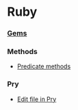 # Ruby

### [Gems](https://github.com/ogirginc/Notes/tree/master/lib/Ruby/Gem)

### Methods

* [Predicate methods](https://github.com/ogirginc/Notes/blob/master/lib/Ruby/Methods/predicate-methods.md)

### Pry

* [Edit file in Pry](https://github.com/ogirginc/Notes/blob/master/lib/Ruby/Pry/README.md#edit-file-in-pry)

